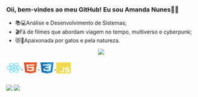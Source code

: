 ### Oii, bem-vindes ao meu GitHub! Eu sou Amanda Nunes👋🥰
 
- 📚💻Análise e Desenvolvimento de Sistemas;
- 🎬Fã de filmes que abordam viagem no tempo, multiverso e cyberpunk;
- 😻🌴Apaixonada por gatos e pela natureza.


<div align="center">
  <a href="">
  <img height="180em" src="https://github-readme-stats.vercel.app/api?username=Amndnnes&show_icons=true&theme=radical&include_all_commits=true&count_private=true"/>
</div>
<div style="display: inline_block"><br>
  <img align="center" alt="Rafa-React" height="30" width="40" src="https://raw.githubusercontent.com/devicons/devicon/master/icons/react/react-original.svg">
  <img align="center" alt="Rafa-HTML" height="30" width="40" src="https://raw.githubusercontent.com/devicons/devicon/master/icons/html5/html5-original.svg">
  <img align="center" alt="Rafa-CSS" height="30" width="40" src="https://raw.githubusercontent.com/devicons/devicon/master/icons/css3/css3-original.svg">
  <img align="center" alt="Rafa-Js" height="30" width="40" src="https://raw.githubusercontent.com/devicons/devicon/master/icons/javascript/javascript-plain.svg">
</div>
  
   ##
 
<div> 
  <a href="https://www.linkedin.com/in/amandanunesguerra/" target="_blank"><img src="https://img.shields.io/badge/-LinkedIn-%230077B5?style=for-the-badge&logo=linkedin&logoColor=white" target="_blank"></a> 
  <a href = "mailto:devamandanunes@gmail.com"><img src="https://img.shields.io/badge/-Gmail-%23333?style=for-the-badge&logo=gmail&logoColor=white" target="_blank"></a
 </div>
